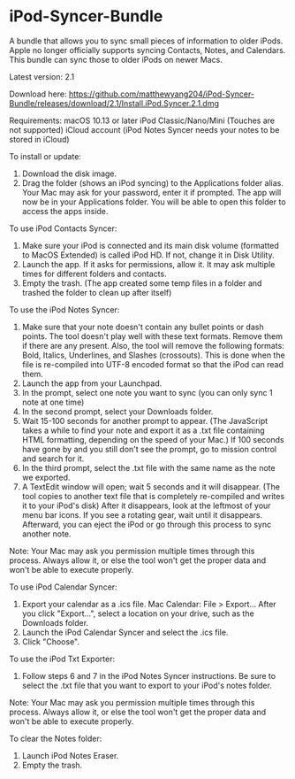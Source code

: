 # iPod-Syncer-Bundle
A bundle that allows you to sync small pieces of information to older iPods. Apple no longer officially supports syncing Contacts, Notes, and Calendars. This bundle can sync those to older iPods on newer Macs.

Latest version: 2.1

Download here:
https://github.com/matthewyang204/iPod-Syncer-Bundle/releases/download/2.1/Install.iPod.Syncer.2.1.dmg

Requirements:
macOS 10.13 or later
iPod Classic/Nano/Mini (Touches are not supported)
iCloud account (iPod Notes Syncer needs your notes to be stored in iCloud)

To install or update:
1. Download the disk image.
2. Drag the folder (shows an iPod syncing) to the Applications folder alias. Your Mac may ask for your password, enter it if prompted. The app will now be in your Applications folder. You will be able to open this folder to access the apps inside.

To use iPod Contacts Syncer:
1. Make sure your iPod is connected and its main disk volume (formatted to MacOS Extended) is called iPod HD. If not, change it in Disk Utility.
2. Launch the app. If it asks for permissions, allow it. It may ask multiple times for different folders and contacts.
3. Empty the trash. (The app created some temp files in a folder and trashed the folder to clean up after itself)

To use the iPod Notes Syncer:
1. Make sure that your note doesn't contain any bullet points or dash points. The tool doesn't play well with these text formats. Remove them if there are any present. Also, the tool will remove the following formats: Bold, Italics, Underlines, and Slashes (crossouts). This is done when the file is re-compiled into UTF-8 encoded format so that the iPod can read them.
2. Launch the app from your Launchpad.
3. In the prompt, select one note you want to sync (you can only sync 1 note at one time)
4. In the second prompt, select your Downloads folder.
5. Wait 15-100 seconds for another prompt to appear. (The JavaScript takes a while to find your note and export it as a .txt file containing HTML formatting, depending on the speed of your Mac.) If 100 seconds have gone by and you still don't see the prompt, go to mission control and search for it.
6. In the third prompt, select the .txt file with the same name as the note we exported.
7. A TextEdit window will open; wait 5 seconds and it will disappear. (The tool copies to another text file that is completely re-compiled and writes it to your iPod's disk) After it disappears, look at the leftmost of your menu bar icons. If you see a rotating gear, wait until it disappears. Afterward, you can eject the iPod or go through this process to sync another note.

Note: Your Mac may ask you permission multiple times through this process. Always allow it, or else the tool won't get the proper data and won't be able to execute properly.

To use iPod Calendar Syncer:
1. Export your calendar as a .ics file. Mac Calendar: File > Export... After you click "Export...", select a location on your drive, such as the Downloads folder.
2. Launch the iPod Calendar Syncer and select the .ics file.
3. Click "Choose".

To use the iPod Txt Exporter:
1. Follow steps 6 and 7 in the iPod Notes Syncer instructions. Be sure to select the .txt file that you want to export to your iPod's notes folder.

Note: Your Mac may ask you permission multiple times through this process. Always allow it, or else the tool won't get the proper data and won't be able to execute properly.

To clear the Notes folder:
1. Launch iPod Notes Eraser.
2. Empty the trash.
